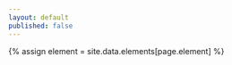 ```yaml
---
layout: default
published: false
---
```


<!-- page specific stylesheet needs to be inline to the page so ajax injects it. -->
<link rel="stylesheet" href="/css/elementpage.css">

{% assign element = site.data.elements[page.element] %}

<component-docs></component-docs>

<script>
  (function() {
    // JSON for each element will be rendered here.
    // Grab the element's JSON and hand it to the `component-docs` element
    // when the page boots up
    function initDoc() {
      var elementDoc = {{element | jsonify}};
      document.querySelector('component-docs').data = elementDoc;  
    }
    initDoc();

  })();
</script>
